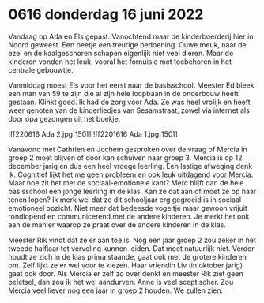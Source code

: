# 0616 donderdag 16 juni 2022
Vandaag op Ada en Els gepast. Vanochtend maar de kinderboerderij hier in Noord geweest. Een beetje een treurige bedoening. Ouwe meuk, naar de ezel en de kaalgeschoren schapen eigenlijk niet veel dieren. Maar de kinderen vonden het leuk, vooral het fornuisje met toebehoren in het centrale gebouwtje. 

Vanmiddag moest Els voor het eerst naar de basisschool. Meester Ed bleek een man van 59 te zijn die al zijn hele loopbaan in de onderbouw heeft gestaan. Klinkt goed. Ik had de zorg voor Ada. Ze was heel vrolijk en heeft weer genoten van de kinderliedjes van Sesamstraat, zowel via internet als door opa gezongen uit het boekje.

![[220616 Ada 2.jpg\|150]]  ![[2201616 Ada 1.jpg\|150]]

Vanavond met Cathrien en Jochem gesproken over de vraag of Mercia in groep 2 moet blijven of door kan schuiven naar groep 3. Mercia is op 12 december jarig en dus een heel vroege leerling. Een lastige afweging denk ik. Cognitief lijkt het me geen probleem en ook leuk uitdagend voor Mercia. Maar hoe zit het met de sociaal-emotionele kant? Merc blijft dan de hele basisschool een jonge leerling in de klas. Kan ze dat aan of moet ze op haar tenen lopen? Ik merk wel dat ze dit schooljaar erg gegroeid is in sociaal emotioneel opzicht. Niet meer dat bedeesde vogeltje maar gewoon vrijuit rondlopend en communicerend met de andere kinderen. Je merkt het ook aan de manier waarop ze praat over de andere kinderen in de klas.

Meester Rik vindt dat ze er aan toe is. Nog een jaar groep 2 zou zeker in het tweede halfjaar tot verveling kunnen leiden. Dat moet natuurlijk niet. Verder houdt ze zich in de klas prima staande, gaat ook met de grotere kinderen om. Zelf lijkt ze er wel voor te kiezen. Haar vriendin Liv (in oktober jarig) gaat ook door. Als Mercia er zelf zo over denkt en meester Rik ziet geen beletsel, dan zou ik het wel aandurven. Anne is veel sceptischer. Zou Mercia veel liever nog een jaar in groep 2 houden. We zullen zien.